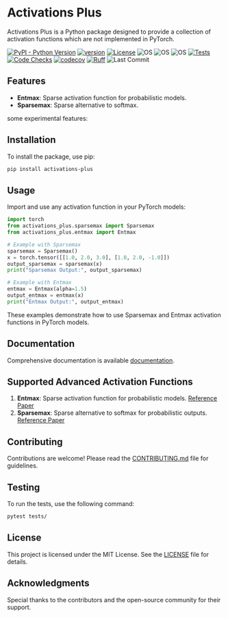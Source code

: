 # Activations Plus

Activations Plus is a Python package designed to provide a collection of
activation functions which are not implemented in PyTorch.

[![PyPI - Python Version](https://img.shields.io/pypi/pyversions/activations-plus)](https://pypi.org/project/activations-plus/)
[![version](https://img.shields.io/pypi/v/activations-plus)](https://img.shields.io/pypi/v/activations-plus)
[![License](https://img.shields.io/:license-MIT-blue.svg)](https://opensource.org/licenses/MIT)
![OS](https://img.shields.io/badge/ubuntu-blue?logo=ubuntu)
![OS](https://img.shields.io/badge/win-blue?logo=windows)
![OS](https://img.shields.io/badge/mac-blue?logo=apple)
[![Tests](https://github.com/DanielAvdar/activations-plus/actions/workflows/ci.yml/badge.svg)](https://github.com/DanielAvdar/activations-plus/actions/workflows/ci.yml)
[![Code Checks](https://github.com/DanielAvdar/activations-plus/actions/workflows/code-checks.yml/badge.svg)](https://github.com/DanielAvdar/activations-plus/actions/workflows/code-checks.yml)
[![codecov](https://codecov.io/gh/DanielAvdar/activations-plus/graph/badge.svg?token=N0V9KANTG2)](https://codecov.io/gh/DanielAvdar/activations-plus)
[![Ruff](https://img.shields.io/endpoint?url=https://raw.githubusercontent.com/astral-sh/ruff/main/assets/badge/v2.json)](https://github.com/astral-sh/ruff)
![Last Commit](https://img.shields.io/github/last-commit/DanielAvdar/activations-plus/main)

## Features


- **Entmax**: Sparse activation function for probabilistic models.
- **Sparsemax**: Sparse alternative to softmax.

some experimental features:

## Installation

To install the package, use pip:

```bash
pip install activations-plus
```

## Usage

Import and use any activation function in your PyTorch models:


```python
import torch
from activations_plus.sparsemax import Sparsemax
from activations_plus.entmax import Entmax

# Example with Sparsemax
sparsemax = Sparsemax()
x = torch.tensor([[1.0, 2.0, 3.0], [1.0, 2.0, -1.0]])
output_sparsemax = sparsemax(x)
print("Sparsemax Output:", output_sparsemax)

# Example with Entmax
entmax = Entmax(alpha=1.5)
output_entmax = entmax(x)
print("Entmax Output:", output_entmax)
```

These examples demonstrate how to use Sparsemax and Entmax activation functions in PyTorch models.

## Documentation

Comprehensive documentation is available [documentation](https://activations-plus.readthedocs.io/en/latest/).

## Supported Advanced Activation Functions

1. **Entmax**: Sparse activation function for probabilistic models. [Reference Paper](https://arxiv.org/abs/1905.05702)
2. **Sparsemax**: Sparse alternative to softmax for probabilistic outputs. [Reference Paper](https://arxiv.org/abs/1602.02068)

## Contributing

Contributions are welcome! Please read the [CONTRIBUTING.md](CONTRIBUTING.md) file for guidelines.

## Testing

To run the tests, use the following command:

```bash
pytest tests/
```

## License

This project is licensed under the MIT License. See the [LICENSE](LICENSE) file for details.

## Acknowledgments

Special thanks to the contributors and the open-source community for their support.

